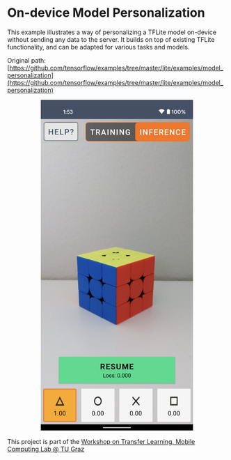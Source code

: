 # On-device Model Personalization

This example illustrates a way of personalizing a TFLite model on-device without sending any data to the server. It builds on top of existing TFLite functionality, and can be adapted for various tasks and models.

Original path: [https://github.com/tensorflow/examples/tree/master/lite/examples/model_personalization](https://github.com/tensorflow/examples/tree/master/lite/examples/model_personalization)

<p align="center">
  <img src="app_screenshot.png" alt="app_screenshot" width="350"/>
</p>

This project is part of the [Workshop on Transfer Learning, Mobile Computing Lab @ TU Graz](https://github.com/osaukh/mobile_computing_lab/blob/master/WS04__OnDevice_TransferLearning.md)

